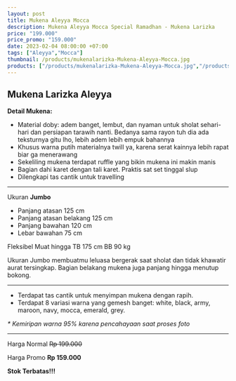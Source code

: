 ```yaml
---
layout: post
title: Mukena Aleyya Mocca
description: Mukena Aleyya Mocca Special Ramadhan - Mukena Larizka
price: "199.000"
price_promo: "159.000"
date: 2023-02-04 08:00:00 +07:00
tags: ["Aleyya","Mocca"]
thumbnail: /products/mukenalarizka-Mukena-Aleyya-Mocca.jpg
products: ["/products/mukenalarizka-Mukena-Aleyya-Mocca.jpg","/products/mukenalarizka-Mukena-Aleyya-All-Color.jpg"]
---
```


## Mukena Larizka Aleyya ##

**Detail Mukena:**

* Material doby: adem banget, lembut, dan nyaman untuk sholat sehari-hari dan persiapan tarawih nanti. Bedanya sama rayon tuh dia ada teksturnya gitu lho, lebih adem lebih empuk bahannya
* Khusus warna putih materialnya twill ya, karena serat kainnya lebih rapat biar ga menerawang
* Sekeliling mukena terdapat ruffle yang bikin mukena ini makin manis
* Bagian dahi karet dengan tali karet. Praktis sat set tinggal slup
* Dilengkapi tas cantik untuk travelling

---

Ukuran **Jumbo**

* Panjang atasan 125 cm
* Panjang atasan belakang 125 cm
* Panjang bawahan 120 cm
* Lebar bawahan 75 cm

Fleksibel Muat hingga TB 175 cm BB 90 kg

Ukuran Jumbo membuatmu leluasa bergerak saat sholat dan tidak khawatir aurat tersingkap. Bagian belakang mukena juga panjang hingga menutup bokong.

---

* Terdapat tas cantik untuk menyimpan mukena dengan rapih.
* Terdapat 8 variasi warna yang gemesh banget: white, black, army, maroon, navy, mocca, emerald, grey.

_* Kemiripan warna 95% karena pencahayaan saat proses foto_

---

Harga Normal ~~Rp 199.000~~

Harga Promo **Rp 159.000**

**Stok Terbatas!!!**
